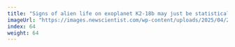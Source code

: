 ```yaml
---
title: "Signs of alien life on exoplanet K2-18b may just be statistical noise"
imageUrl: "https://images.newscientist.com/wp-content/uploads/2025/04/24150054/SEI_248634888.jpg?width=788"
index: 64
weight: 64
---
```

